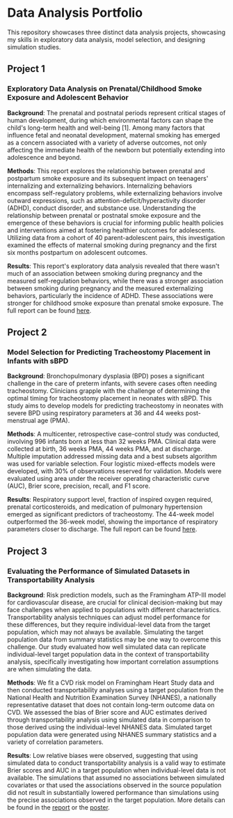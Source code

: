 # Data Analysis Portfolio

This repository showcases three distinct data analysis projects, showcasing my skills in exploratory data analysis, model selection, and designing simulation studies. 

## Project 1
### Exploratory Data Analysis on Prenatal/Childhood Smoke Exposure and Adolescent Behavior

**Background**:  The prenatal and postnatal periods represent critical stages of human development, during which environmental factors can shape the child's long-term health and well-being [1]. Among many factors that influence fetal and neonatal development, maternal smoking has emerged as a concern associated with a variety of adverse outcomes, not only affecting the immediate health of the newborn but potentially extending into adolescence and beyond. 

**Methods**: This report explores the relationship between prenatal and postpartum smoke exposure and its subsequent impact on teenagers' internalizing and externalizing behaviors. Internalizing behaviors encompass self-regulatory problems, while externalizing behaviors involve outward expressions, such as attention-deficit/hyperactivity disorder (ADHD), conduct disorder, and substance use. Understanding the relationship between prenatal or postnatal smoke exposure and the emergence of these behaviors is crucial for informing public health policies and interventions aimed at fostering healthier outcomes for adolescents. Utilizing data from a cohort of 40 parent-adolescent pairs, this investigation examined the effects of maternal smoking during pregnancy and the first six months postpartum on adolescent outcomes. 

**Results**: This report's exploratory data analysis revealed that there wasn't much of an association between smoking during pregnancy and the measured self-regulation behaviors, while there was a stronger association between smoking during pregnancy and the measured externalizing behaviors, particularly the incidence of ADHD. These associations were stronger for childhood smoke exposure than prenatal smoke exposure. The full report can be found [here](<Exploratory Data Analysis/report/EDA_report.pdf>).

## Project 2
### Model Selection for Predicting Tracheostomy Placement in Infants with sBPD

**Background**: Bronchopulmonary dysplasia (BPD) poses a significant challenge in the care of preterm infants, with severe cases often needing tracheostomy. Clinicians grapple with the challenge of determining the optimal timing for tracheostomy placement in neonates with sBPD. This study aims to develop models for predicting tracheostomy in neonates with severe BPD using respiratory parameters at 36 and 44 weeks post-menstrual age (PMA).

**Methods**: A multicenter, retrospective case-control study was conducted, involving 996 infants born at less than 32 weeks PMA. Clinical data were collected at birth, 36 weeks PMA, 44 weeks PMA, and at discharge. Multiple imputation addressed missing data and a best subsets algorithm was used for variable selection. Four logistic mixed-effects models were developed, with 30% of observations reserved for validation. Models were evaluated using area under the receiver operating characteristic curve (AUC), Brier score, precision, recall, and F1 score.

**Results**: Respiratory support level, fraction of inspired oxygen required, prenatal corticosteroids, and medication of pulmonary hypertension emerged as significant predictors of tracheostomy. The 44-week model outperformed the 36-week model, showing the importance of respiratory parameters closer to discharge. The full report can be found [here](<Model Selection/report/model_selection_report.pdf>). 

## Project 3
### Evaluating the Performance of Simulated Datasets in Transportability Analysis

**Background**: Risk prediction models, such as the Framingham ATP-III model for cardiovascular disease, are crucial for clinical decision-making but may face challenges when applied to populations with different characteristics. Transportability analysis techniques can adjust model performance for these differences, but they require individual-level data from the target population, which may not always be available. Simulating the target population data from summary statistics may be one way to overcome this challenge. Our study evaluated how well simulated data can replicate individual-level target population data in the context of transportability analysis, specifically investigating how important correlation assumptions are when simulating the data.

**Methods**: We fit a CVD risk model on Framingham Heart Study data and then conducted transportability analyses using a target population from the National Health and Nutrition Examination Survey (NHANES), a nationally representative dataset that does not contain long-term outcome data on CVD. We assessed the bias of Brier score and AUC estimates derived through transportability analysis using simulated data in comparison to those derived using the individual-level NHANES data. Simulated target population data were generated using NHANES summary statistics and a variety of correlation parameters. 

**Results**: Low relative biases were observed, suggesting that using simulated data to conduct transportability analysis is a valid way to estimate Brier scores and AUC in a target population when individual-level data is not available. The simulations that assumed no associations between simulated covariates or that used the associations observed in the source population did not result in substantially lowered performance than simulations using the precise associations observed in the target population. More details can be found in the [report](Simulation/report/simulation_report.pdf) or the [poster](Simulation/report/simulation_poster.pdf). 
